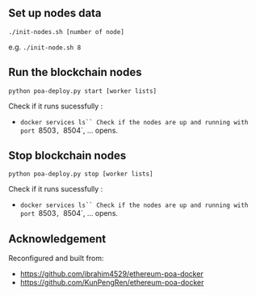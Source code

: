 

## Set up nodes data
```
./init-nodes.sh [number of node]
```
e.g. `./init-node.sh 8`


## Run the blockchain nodes

`python poa-deploy.py start [worker lists]`

Check if it runs sucessfully :
  * `docker services ls``
Check if the nodes are up and running with port `8503`, `8504`, ... opens.

## Stop blockchain nodes

`python poa-deploy.py stop [worker lists]`

Check if it runs sucessfully :
  * `docker services ls``
Check if the nodes are up and running with port `8503`, `8504`, ... opens.


## Acknowledgement
Reconfigured and built from:
  * https://github.com/ibrahim4529/ethereum-poa-docker
  * https://github.com/KunPengRen/ethereum-poa-docker
